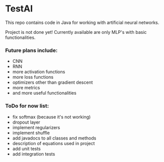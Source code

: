 # TestAI
This repo contains code in Java for working with artificial neural networks.

Project is not done yet!
Currently available are only MLP's with basic functionalities.

### Future plans include:
- CNN
- RNN
- more activation functions
- more loss functions
- optimizers other than gradient descent
- more metrics
- and more useful functionalities

### ToDo for now list:
- fix softmax (because it's not working)
- dropout layer
- implement regularizers
- implement shuffle
- add javadocs to all classes and methods
- description of equations used in project
- add unit tests
- add integration tests
